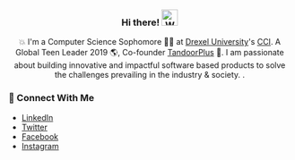 
<div align="center">
  
<h3>Hi there! <img src="https://github.com/TheDudeThatCode/TheDudeThatCode/blob/master/Assets/Hi.gif" width="29px" alt="Waving"> </h3>

💥 I'm a Computer Science Sophomore 👨‍🎓 at [Drexel University](https://drexel.edu/)'s [CCI](https://drexel.edu/cci/). A Global Teen Leader 2019 🌎, Co-founder [TandoorPlus](https://tandoorplus.com/) 💼. I am passionate about building innovative and impactful software based products to solve the challenges prevailing in the industry & society. .


</div>

### 👥 Connect With Me
- [LinkedIn](https://www.linkedin.com/in/hashamtanveer/)
- [Twitter](https://twitter.com/hashamtanveer54)
- [Facebook](https://www.facebook.com/hashamtanveer54)
- [Instagram](https://www.instagram.com/hasham_tanveer54/)

